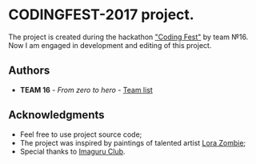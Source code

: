 # CODINGFEST-2017 project.

The project is created during the hackathon ["Coding Fest"](https://codefest.by/) by team №16. Now I am engaged in development and editing of this project.

## Authors

* **TEAM 16** - *From zero to hero* - [Team list](https://docviewer.yandex.by/view/1130000015189833/?*=TtS8jBfVQ73A1nrrIOIZDhL3dgB7InVybCI6InlhLW1haWw6Ly8xNjI5NzQwMTE1MTU0NzM1NzMvMS4yIiwidGl0bGUiOiLQmtCe0JzQkNCd0JTQqy54bHN4IiwidWlkIjoiMTEzMDAwMDAxNTE4OTgzMyIsInl1IjoiMTcxOTQwOTE5MTUwMjI3MDk0OCIsIm5vaWZyYW1lIjpmYWxzZSwidHMiOjE1MDM5OTg0MjgxNDl9#table15)

## Acknowledgments

* Feel free to use project source code;
* The project was inspired by paintings of talented artist [Lora Zombie](http://lorazombie.com/);
* Special thanks to [Imaguru Club](https://imaguru.by/).
